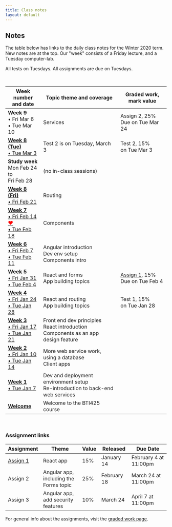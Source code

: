 ```yaml
---
title: Class notes
layout: default
---
```


## Notes

The table below has links to the daily class notes for the Winter 2020 term.  New notes are at the top. Our "week" consists of a Friday lecture, and a Tuesday computer-lab. 

All tests on Tuesdays. All assignments are due on Tuesdays. 

<br>

Week number<br>and date | Topic theme and coverage | Graded work, mark value
--- | --- | ---
**Week 9**<br>&bull; Fri Mar 6<br>&bull; Tue Mar 10 | Services | Assign 2, 25%<br>Due on Tue Mar 24| 
**[Week 8 (Tue)](week08)**<br>[&bull; Tue Mar 3](week08) | Test 2 is on Tuesday, March 3 | Test 2, 15%<br>on Tue Mar 3| 
**Study week**<br>Mon Feb 24 to<br>Fri Feb 28 | (no in-class sessions) | | 
**[Week 8 (Fri)](week08)**<br>[&bull; Fri Feb 21](week08) | Routing | | 
**[Week 7](week07)**<br>[&bull; Fri Feb 14 <span style="color: red;">&hearts;</span><br>&bull; Tue Feb 18](week07) | Components | | 
**[Week 6](week06)**<br>[&bull; Fri Feb 7<br>&bull; Tue Feb 11](week06) | Angular introduction<br>Dev env setup<br>Components intro | | 
**[Week 5](week05)**<br>[&bull; Fri Jan 31<br>&bull; Tue Feb 4](week05) | React and forms<br>App building topics | [Assign 1](/graded-work/assign1), 15%<br>Due on Tue Feb 4 | 
**[Week 4](week04)**<br>[&bull; Fri Jan 24<br>&bull; Tue Jan 28](week04) | React and routing<br>App building topics | Test 1, 15%<br>on Tue Jan 28 | 
**[Week 3](week03)**<br>[&bull; Fri Jan 17<br>&bull; Tue Jan 21](week03) | Front end dev principles<br>React introduction<br>Components as an app design feature |
**[Week 2](week02)**<br>[&bull; Fri Jan 10<br>&bull; Tue Jan 14](week02) | More web service work, using a database<br>Client apps |
**[Week 1](week01)**<br>[&bull; Tue Jan 7](week01) | Dev and deployment environment setup<br>Re-introduction to back-end web services |
**[Welcome](welcome)** | Welcome to the BTI425 course |

<br>

### Assignment links

Assignment | Theme | Value | Released | Due Date
--- | --- | --- | --- | ---
[Assign 1](/graded-work/assign1) | React app | 15% | January 14 | February 4 at 11:00pm 
Assign 2 | Angular app,<br>including the Forms topic | 25% | February 18 | March 24 at 11:00pm 
Assign 3 | Angular app,<br>add security features | 10% | March 24 | April 7 at 11:00pm

For general info about the assignments, visit the [graded work page](/graded-work). 

<br>
